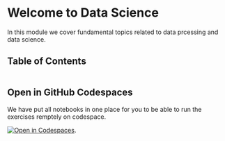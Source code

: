 # Welcome to Data Science

In this module we cover fundamental topics related to data prcessing and data science.

<!-- check out [the Jupyter Book documentation](https://jupyterbook.org) for more information. -->

## Table of Contents
```{tableofcontents}
```

## Open in GitHub Codespaces
We have put all notebooks in one place for you to be able to run the exercises remptely on codespace.

[![Open in Codespaces](https://github.com/codespaces/badge.svg)](https://github.com/codespaces/new?hide_repo_select=true&repo=MSc-in-AI-Programme/Module1).